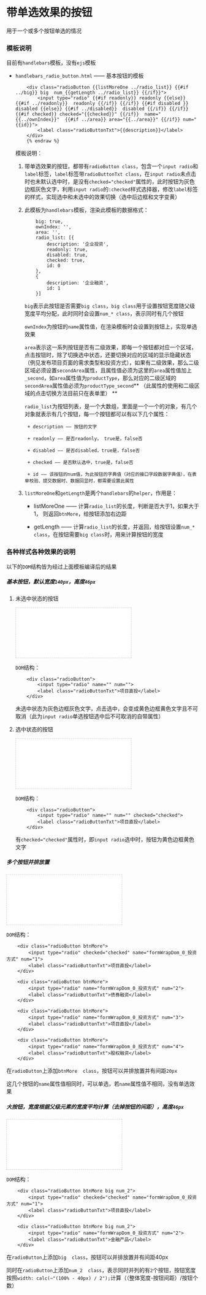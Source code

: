 # 带单选效果的按钮

<!-- toc -->

用于一个或多个按钮单选的情况

### 模板说明

目前有`handlebars`模板，没有`ejs`模板

* `handlebars_radio_button.html` —— 基本按钮的模板

	```{% raw %}
		<div class="radioButton {{listMoreOne ../radio_list}} {{#if ../big}} big  num_{{getLength ../radio_list}} {{/if}}">
		    <input type="radio" {{#if readonly}} readonly {{else}} {{#if ../readonly}}  readonly {{/if}} {{/if}} {{#if disabled }} disabled {{else}} {{#if ../disabled}}  disabled {{/if}} {{/if}}  {{#if checked}} checked="{{checked}}" {{/if}}  name="{{../ownIndex}}"  {{#if ../area}} area="{{../area}}" {{/if}} num="{{id}}">
		    <label class="radioButtonTxt">{{description}}</label>
		</div>
		{% endraw %}
	```

	模板说明：

	1. 带单选效果的按钮，都带有`radioButton class`，包含一个`input radio`和`label`标签，`label`标签带`radioButtonTxt class`，在`input radio`未点击时也未默认选中时，是没有`checked="checked"`属性的，此时按钮为灰色边框灰色文字，利用`input radio`的`:checked`样式选择器，修改`label`标签的样式，实现选中和未选中的效果切换（选中后边框和文字变黄）

	2. 此模板为`handlebars`模板，渲染此模板的数据格式：

		```
			big: true,
			ownIndex: '',
			area: '',
			radio_list: [{
				description: '企业投资',
				readonly: true,
				disabled: true,
				checked: true,
				id: 0
			},
			{
				description: '企业融资',
				id: 1
			}]
		```

		`big`表示此按钮是否需要`big class`，`big class`用于设置按钮宽度随父级宽度平均分配，此时同时会设置`num_* class`，表示同时有几个按钮

		`ownIndex`为按钮的`name`属性值，在渲染模板时会设置到按钮上，实现单选效果

		`area`表示这一系列按钮是否有二级效果，即每一个按钮都对应一个区域，点击按钮时，除了切换选中状态，还要切换对应的区域的显示隐藏状态（例见发布项目页面的需求类型和投资方式），如果有二级效果，那么二级区域必须设置`secondArea`属性，且属性值必须为这里的`area`属性值加上`_second`，如`area`属性值为`productType`，那么对应的二级区域的`secondArea`属性值必须为`productType_second`** （此属性的使用和二级区域的点击切换方法目前只在表单里） **

		`radio_list`为按钮列表，是一个大数组，里面是一个一个的对象，有几个对象就表示有几个按钮，每一个按钮都可以有以下几个属性：

			+ description —— 按钮的文字

			+ readonly —— 是否readonly， true是，false否

			+ disabled —— 是否disabled，true是，false否

			+ checked —— 是否默认选中，true是，false否

			+ id —— 该按钮的num值，为此按钮的字典值（对应的接口字段数据字典值），在表单校验、提交数据时、数据回显时，都需要设置此属性

	3. `listMoreOne`和`getLength`是两个`handlebars`的`helper`，作用是：

		+ listMoreOne —— 计算`radio_list`的长度，判断是否大于1，如果大于1， 则返回`btnMore`，给按钮添加右边距

		+ getLength —— 计算`radio_list`的长度，并返回，给按钮设置`num_* class`，在按钮需要`big class`时，用来计算按钮的宽度


### 各种样式各种效果的说明

以下的`DOM`结构皆为经过上面模板编译后的结果

##### 基本按钮，默认宽度`140px`，高度`46px`
 
1. 未选中状态的按钮

	<iframe src="../../demo/button/b_1.html" height="130px" frameborder="0" scrolling="no" style="border: 1px dashed #ccc;"> </iframe>

	`DOM`结构：
 
	```
		<div class="radioButton">
		    <input type="radio" name="" num="">
		    <label class="radioButtonTxt">项目直投</label>
		</div>
	```

	未选中状态为灰色边框灰色文字，点击选中，会变成黄色边框黄色文字且不可取消（此为`input radio`单选按钮选中后不可取消的自带属性）

2. 选中状态的按钮

	<iframe src="../../demo/button/b_2.html" height="130px" frameborder="0" scrolling="no" style="border: 1px dashed #ccc;"> </iframe>

	`DOM`结构：

	```
		<div class="radioButton">
		    <input type="radio" name="" num="" checked="checked">
		    <label class="radioButtonTxt">项目直投</label>
		</div>
	```

	有`checked="checked"`属性时，即`input radio`选中时，按钮为黄色边框黄色文字

##### 多个按钮并排放置

<iframe src="../../demo/button/b_5.html" height="130px" frameborder="0" scrolling="no" style="border: 1px dashed #ccc;"> </iframe>

`DOM`结构：

```
	<div class="radioButton btnMore">
	    <input type="radio" checked="checked" name="formWrapDom_0_投资方式" num="1">
	    <label class="radioButtonTxt">项目直投</label>
	</div>

	<div class="radioButton btnMore">
	    <input type="radio" name="formWrapDom_0_投资方式" num="2">
	    <label class="radioButtonTxt">债券融资</label>
	</div>

	<div class="radioButton btnMore">
	    <input type="radio" name="formWrapDom_0_投资方式" num="3">
	    <label class="radioButtonTxt">项目直投</label>
	</div>

	<div class="radioButton btnMore">
	    <input type="radio" name="formWrapDom_0_投资方式" num="4">
	    <label class="radioButtonTxt">股权融资</label>
	</div>
```

在`radioButton`上添加`btnMore  class`，按钮可以并排放置并有间距`20px`

这几个按钮的`name`属性值相同时，可以单选，若`name`属性值不相同，没有单选效果

##### 大按钮，宽度根据父级元素的宽度平均计算（去掉按钮的间距），高度`46px`
	
<iframe src="../../demo/button/b_4.html" height="130px" frameborder="0" scrolling="no" style="border: 1px dashed #ccc;"> </iframe>


`DOM`结构：

```
	<div class="radioButton btnMore big num_2">
	    <input type="radio" checked="checked" name="formWrapDom_0_投资方式" num="1">
	    <label class="radioButtonTxt">项目直投</label>
	</div>

	<div class="radioButton btnMore big num_2">
	    <input type="radio" name="formWrapDom_0_投资方式" num="2">
	    <label class="radioButtonTxt">金融产品</label>
	</div>
```

在`radioButton`上添加`big  class`，按钮可以并排放置并有间距40px

同时在`radioButton`上添加`num_2  class`，表示同时并列的有`2`个按钮，按钮宽度按照`width: calc(~"(100% - 40px) / 2");`计算（（整体宽度-按钮间距）/按钮个数）

